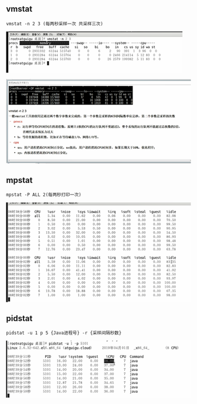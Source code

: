 vmstat
---

    vmstat -n 2 3 (每两秒采样一次 共采样三次)

![img_2.png](img_2.png)

![img_3.png](img_3.png)

mpstat
---

    mpstat -P ALL 2(每两秒打印一次)

![img_4.png](img_4.png)


pidstat
---

    pidstat -u 1 p 5 {Java进程号} -r {采样间隔秒数}
    
![img_5.png](img_5.png)